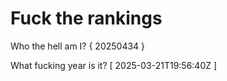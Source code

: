 # Fuck the rankings

Who the hell am I?
{ 20250434 }

What fucking year is it?
[ 2025-03-21T19:56:40Z ]
